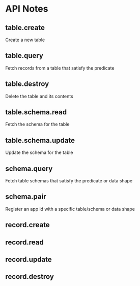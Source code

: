 # API Notes
## table.create
Create a new table
## table.query
Fetch records from a table that satisfy the predicate
## table.destroy
Delete the table and its contents
## table.schema.read
Fetch the schema for the table
## table.schema.update
Update the schema for the table
## schema.query
Fetch table schemas that satisfy the predicate or data shape
## schema.pair
Register an app id with a specific table/schema or data shape
## record.create
## record.read
## record.update
## record.destroy
